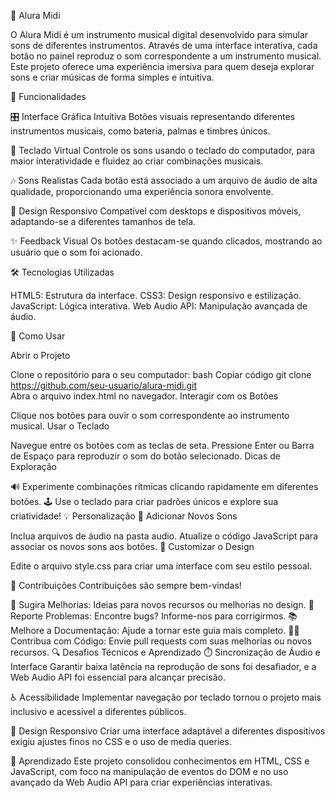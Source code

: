 🎵 Alura Midi


O Alura Midi é um instrumento musical digital desenvolvido para simular sons de diferentes instrumentos. Através de uma interface interativa, cada botão no painel reproduz o som correspondente a um instrumento musical. Este projeto oferece uma experiência imersiva para quem deseja explorar sons e criar músicas de forma simples e intuitiva.

🚀 Funcionalidades


🎛️ Interface Gráfica Intuitiva
Botões visuais representando diferentes instrumentos musicais, como bateria, palmas e timbres únicos.


🎹 Teclado Virtual
Controle os sons usando o teclado do computador, para maior interatividade e fluidez ao criar combinações musicais.


🎶 Sons Realistas
Cada botão está associado a um arquivo de áudio de alta qualidade, proporcionando uma experiência sonora envolvente.


📱 Design Responsivo
Compatível com desktops e dispositivos móveis, adaptando-se a diferentes tamanhos de tela.


✨ Feedback Visual
Os botões destacam-se quando clicados, mostrando ao usuário que o som foi acionado.


🛠️ Tecnologias Utilizadas


HTML5: Estrutura da interface.
CSS3: Design responsivo e estilização.
JavaScript: Lógica interativa.
Web Audio API: Manipulação avançada de áudio.


🎯 Como Usar


Abrir o Projeto

Clone o repositório para o seu computador:
bash
Copiar código
git clone https://github.com/seu-usuario/alura-midi.git  
Abra o arquivo index.html no navegador.
Interagir com os Botões

Clique nos botões para ouvir o som correspondente ao instrumento musical.
Usar o Teclado

Navegue entre os botões com as teclas de seta.
Pressione Enter ou Barra de Espaço para reproduzir o som do botão selecionado.
Dicas de Exploração

🔊 Experimente combinações rítmicas clicando rapidamente em diferentes botões.
🕹️ Use o teclado para criar padrões únicos e explore sua criatividade!
💡 Personalização
🎵 Adicionar Novos Sons

Inclua arquivos de áudio na pasta audio.
Atualize o código JavaScript para associar os novos sons aos botões.
🎨 Customizar o Design

Edite o arquivo style.css para criar uma interface com seu estilo pessoal.


💬 Contribuições
Contribuições são sempre bem-vindas!

🤔 Sugira Melhorias: Ideias para novos recursos ou melhorias no design.
🐛 Reporte Problemas: Encontre bugs? Informe-nos para corrigirmos.
📚 Melhore a Documentação: Ajude a tornar este guia mais completo.
👨‍💻 Contribua com Código: Envie pull requests com suas melhorias ou novos recursos.
🔍 Desafios Técnicos e Aprendizado
⏱️ Sincronização de Áudio e Interface
Garantir baixa latência na reprodução de sons foi desafiador, e a Web Audio API foi essencial para alcançar precisão.

♿ Acessibilidade
Implementar navegação por teclado tornou o projeto mais inclusivo e acessível a diferentes públicos.

📱 Design Responsivo
Criar uma interface adaptável a diferentes dispositivos exigiu ajustes finos no CSS e o uso de media queries.

📘 Aprendizado
Este projeto consolidou conhecimentos em HTML, CSS e JavaScript, com foco na manipulação de eventos do DOM e no uso avançado da Web Audio API para criar experiências interativas.
